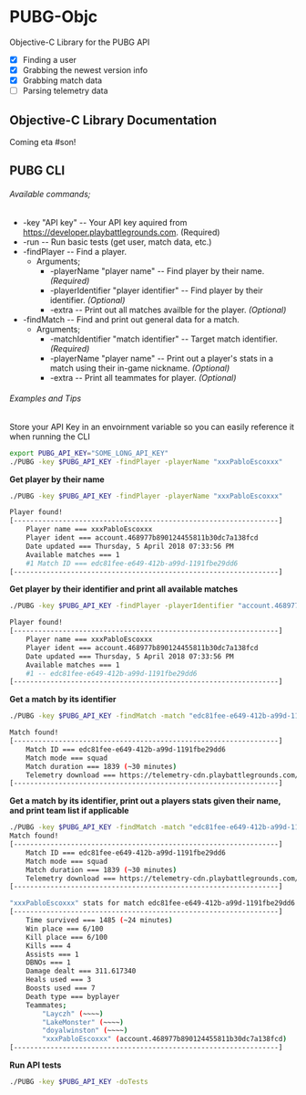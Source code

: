 # PUBG-Objc
Objective-C Library for the PUBG API

- [x] Finding a user
- [x] Grabbing the newest version info
- [x] Grabbing match data
- [ ] Parsing telemetry data

## Objective-C Library Documentation 
Coming eta #son!

## PUBG CLI 
###### Available commands;

- -key "API key" -- Your API key aquired from https://developer.playbattlegrounds.com. (Required)
- -run -- Run basic tests (get user, match data, etc.)
- -findPlayer -- Find a player.
	- Arguments;
		- -playerName "player name" -- Find player by their name. *(Required)*
		- -playerIdentifier "player identifier" -- Find player by their identifier. *(Optional)*
		- -extra -- Print out all matches availble for the player. *(Optional)*
- -findMatch -- Find and print out general data for a match. 
    - Arguments;
		- -matchIdentifier "match identifier" -- Target match identifier. *(Required)*
		- -playerName "player name" -- Print out a player's stats in a match using their in-game nickname. *(Optional)*
		- -extra -- Print all teammates for player. *(Optional)*

###### Examples and Tips
Store your API Key in an envoirnment variable so you can easily reference it when running the CLI

```bash
export PUBG_API_KEY="SOME_LONG_API_KEY"
./PUBG -key $PUBG_API_KEY -findPlayer -playerName "xxxPabloEscoxxx"
```

**Get player by their name**
```bash
./PUBG -key $PUBG_API_KEY -findPlayer -playerName "xxxPabloEscoxxx"

Player found!
[-----------------------------------------------------------------]
	Player name === xxxPabloEscoxxx
	Player ident === account.468977b890124455811b30dc7a138fcd
	Date updated === Thursday, 5 April 2018 07:33:56 PM
	Available matches === 1
	#1 Match ID === edc81fee-e649-412b-a99d-1191fbe29dd6
[-----------------------------------------------------------------]
```

**Get player by their identifier and print all available matches**
```bash
./PUBG -key $PUBG_API_KEY -findPlayer -playerIdentifier "account.468977b890124455811b30dc7a138fcd" -extra

Player found!
[-----------------------------------------------------------------]
	Player name === xxxPabloEscoxxx
	Player ident === account.468977b890124455811b30dc7a138fcd
	Date updated === Thursday, 5 April 2018 07:33:56 PM
	Available matches === 1
	#1 -- edc81fee-e649-412b-a99d-1191fbe29dd6
[-----------------------------------------------------------------]
```

**Get a match by its identifier**
```bash
./PUBG -key $PUBG_API_KEY -findMatch -match "edc81fee-e649-412b-a99d-1191fbe29dd6"

Match found!
[-----------------------------------------------------------------]
	Match ID === edc81fee-e649-412b-a99d-1191fbe29dd6
	Match mode === squad
	Match duration === 1839 (~30 minutes)
	Telemetry download === https://telemetry-cdn.playbattlegrounds.com/bluehole-pubg/pc-na/2018/04/05/19/33/46594560-3908-11e8-8f50-0a586466e49f-telemetry.json
[-----------------------------------------------------------------]
```

**Get a match by its identifier, print out a players stats given their name, and print team list if applicable**
```bash
./PUBG -key $PUBG_API_KEY -findMatch -match "edc81fee-e649-412b-a99d-1191fbe29dd6" -playerName "xxxPabloEscoxxx" -extra
Match found!
[-----------------------------------------------------------------]
	Match ID === edc81fee-e649-412b-a99d-1191fbe29dd6
	Match mode === squad
	Match duration === 1839 (~30 minutes)
	Telemetry download === https://telemetry-cdn.playbattlegrounds.com/bluehole-pubg/pc-na/2018/04/05/19/33/46594560-3908-11e8-8f50-0a586466e49f-telemetry.json
[-----------------------------------------------------------------]

"xxxPabloEscoxxx" stats for match edc81fee-e649-412b-a99d-1191fbe29dd6
[-----------------------------------------------------------------]
	Time survived === 1485 (~24 minutes)
	Win place === 6/100
	Kill place === 6/100
	Kills === 4
	Assists === 1
	DBNOs === 1
	Damage dealt === 311.617340
	Heals used === 3
	Boosts used === 7
	Death type === byplayer
	Teammates;
		"Layczh" (~~~~)
		"LakeMonster" (~~~~)
		"doyalwinston" (~~~~)
		"xxxPabloEscoxxx" (account.468977b890124455811b30dc7a138fcd)
[-----------------------------------------------------------------]
```

**Run API tests**
```bash
./PUBG -key $PUBG_API_KEY -doTests
```
